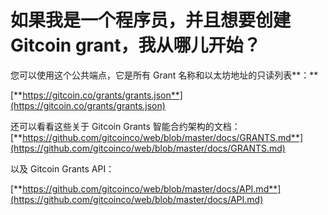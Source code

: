 # 如果我是一个程序员，并且想要创建 Gitcoin grant，我从哪儿开始？

您可以使用这个公共端点，它是所有 Grant 名称和以太坊地址的只读列表**：**

[**https://gitcoin.co/grants/grants.json**](https://gitcoin.co/grants/grants.json)

还可以看看这些关于 Gitcoin Grants 智能合约架构的文档： [**https://github.com/gitcoinco/web/blob/master/docs/GRANTS.md**](https://github.com/gitcoinco/web/blob/master/docs/GRANTS.md)

以及 Gitcoin Grants API：

[**https://github.com/gitcoinco/web/blob/master/docs/API.md**](https://github.com/gitcoinco/web/blob/master/docs/API.md)
